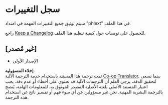 <!--
CO_OP_TRANSLATOR_METADATA:
{
  "original_hash": "bd0afcb627d5754038537758315cbad7",
  "translation_date": "2025-07-16T17:23:50+00:00",
  "source_file": "code/09.UpdateSamples/Aug/vscode/phiext/CHANGELOG.md",
  "language_code": "ar"
}
-->
# سجل التغييرات

سيتم توثيق جميع التغييرات المهمة في امتداد "phiext" في هذا الملف.

راجع [Keep a Changelog](http://keepachangelog.com/) للحصول على توصيات حول كيفية تنظيم هذا الملف.

## [غير مُصدر]

- الإصدار الأولي

**إخلاء المسؤولية**:  
تمت ترجمة هذا المستند باستخدام خدمة الترجمة الآلية [Co-op Translator](https://github.com/Azure/co-op-translator). بينما نسعى لتحقيق الدقة، يرجى العلم أن الترجمات الآلية قد تحتوي على أخطاء أو عدم دقة. يجب اعتبار المستند الأصلي بلغته الأصلية المصدر الموثوق به. للمعلومات الهامة، يُنصح بالترجمة البشرية المهنية. نحن غير مسؤولين عن أي سوء فهم أو تفسير ناتج عن استخدام هذه الترجمة.
